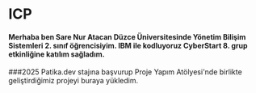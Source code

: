 # ICP
#### Merhaba ben Sare Nur Atacan Düzce Üniversitesinde Yönetim Bilişim Sistemleri 2. sınıf öğrencisiyim. IBM ile kodluyoruz CyberStart 8. grup etkinliğine katılım sağladım.
###2025 Patika.dev stajına başvurup Proje Yapım Atölyesi'nde birlikte geliştirdiğimiz projeyi buraya yükledim.
